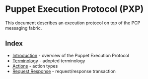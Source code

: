 Puppet Execution Protocol (PXP)
===

This document describes an execution protocol on top of the PCP
messaging fabric.

Index
---

- [Introduction][10] - overview of the Puppet Execution Protocol
- [Terminology][11] - adopted terminology
- [Actions][12] - action types
- [Request Response][13] - request/response transaction

[10]: intro.md
[11]: terminology.md
[12]: actions.md
[13]: request_response.md
